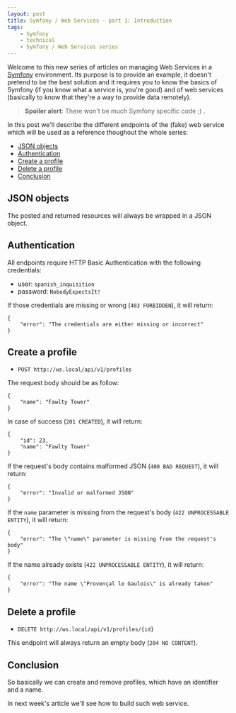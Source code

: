 ```yaml
---
layout: post
title: Symfony / Web Services - part 1: Introduction
tags:
    - Symfony
    - technical
    - Symfony / Web Services series
---
```


Welcome to this new series of articles on managing Web Services in a
[Symfony](https://symfony.com) environment. Its purpose is to provide an example,
it doesn't pretend to be the best solution and it requires you to know the basics
of Symfony (if you know what a service is, you're good) and of web services
(basically to know that they're a way to provide data remotely).

> **Spoiler alert**: There won't be much Symfony specific code ;) .

In this post we'll describe the different endpoints of the (fake) web service
which will be used as a reference thoughout the whole series:

* [JSON objects](#json-objects)
* [Authentication](#authentication)
* [Create a profile](#retrieve-one-profile)
* [Delete a profile](#delete-a-profile)
* [Conclusion](#conclusion)

## JSON objects

The posted and returned resources will always be wrapped in a JSON object.

## Authentication

All endpoints require HTTP Basic Authentication with the following credentials:

* user: `spanish_inquisition`
* password: `NobodyExpectsIt!`

If those credentials are missing or wrong (`403 FORBIDDEN`), it will return:

```
{
    "error": "The credentials are either missing or incorrect"
}
```

## Create a profile

* `POST http://ws.local/api/v1/profiles`

The request body should be as follow:

```
{
    "name": "Fawlty Tower"
}
```

In case of success (`201 CREATED`), it will return:

```
{
    "id": 23,
    "name": "Fawlty Tower"
}
```

If the request's body contains malformed JSON (`400 BAD REQUEST`), it will return:

```
{
    "error": "Invalid or malformed JSON"
}
```

If the `name` parameter is missing from the request's body (`422 UNPROCESSABLE ENTITY`),
it will return:

```
{
    "error": "The \"name\" parameter is missing from the request's body"
}
```

If the name already exists (`422 UNPROCESSABLE ENTITY`), it will return:

```
{
    "error": "The name \"Provençal le Gaulois\" is already taken"
}
```

## Delete a profile

* `DELETE http://ws.local/api/v1/profiles/{id}`

This endpoint will always return an empty body (`204 NO CONTENT`).

## Conclusion

So basically we can create and remove profiles, which have an identifier and a name.

In next week's article we'll see how to build such web service.
